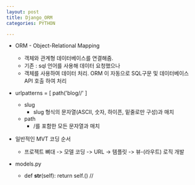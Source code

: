 ```yaml
---
layout: post
title: Django_ORM
categories: PYTHON

---
```


* ORM - Object-Relational Mapping
  * 객체와 관계형 데이터베이스를 연결해줌. 
  * 기존 : sql 언어를 사용해 데이터 요청했으나
  * 객체를 사용하여 데이터 처리. ORM 이 자동으로 SQL구문 및 데이터베이스 API 호출 하여 처리  
  
  
* urlpatterns = [ path('blog/<slug>/'  ]
  * slug 
    * slug 형식의 문자열(ASCII, 숫자, 하이픈, 밑줄로만 구성)과 매치
  * path
    * /를 포함한 모든 문자열과 매치 
    
    
* 일반적인 MVT 코딩 순서 
  * 프로젝트 뼈대 -> 모델 코딩 -> URL -> 템플릿 -> 뷰-(라우트) 로직 개발  
  

* models.py
  * def __str__(self): return self.()   // 
